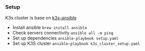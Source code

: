 ### Setup

K3s cluster is base on [k3s-ansible](https://github.com/k3s-io/k3s-ansible) 

- Install ansible
  `brew install ansible`
- Check servers connectivity
  `ansible all -m ping`
- Set up dependencies
  `ansible-playbook setup.yaml`
- Set up K3S cluster
  `ansible-playbook k3s_cluster_setup.yaml`